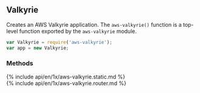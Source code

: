 <h2 id="aws-valkyrie">Valkyrie</h2>

Creates an AWS Valkyrie application. The `aws-valkyrie()` function is a top-level function exported by the `aws-valkyrie` module.

```js
var Valkyrie = require('aws-valkyrie');
var app = new Valkyrie;
```

<h3 id='aws-valkyrie.methods'>Methods</h3>

<section markdown="1">
  {% include api/en/1x/aws-valkyrie.static.md %}
</section>

<section markdown="1">
  {% include api/en/1x/aws-valkyrie.router.md %}
</section>
